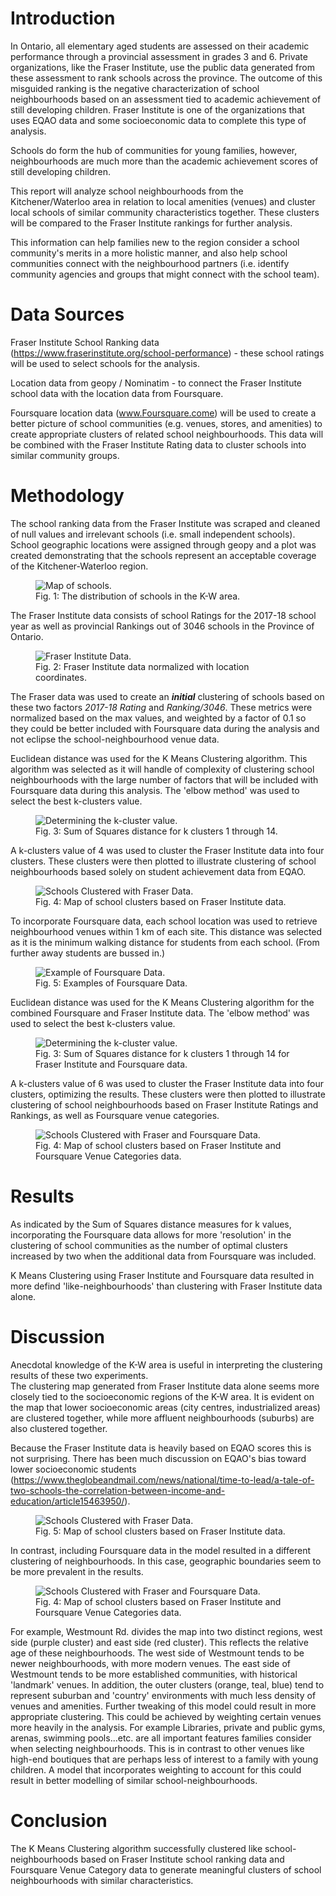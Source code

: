 # Introduction

In Ontario, all elementary aged students are assessed on their academic performance through a provincial assessment in grades 3 and 6.  Private organizations, like the Fraser Institute, use the public data generated from these assessment to rank schools across the province.  The outcome of this misguided ranking is the negative characterization of school neighbourhoods based on an assessment tied to academic achievement of still developing children.  Fraser Institute is one of the organizations that uses EQAO data and some socioeconomic data to complete this type of analysis.

Schools do form the hub of communities for young families, however, neighbourhoods are much more than the academic achievement scores of still developing children.  

This report will analyze school neighbourhoods from the Kitchener/Waterloo area in relation to local amenities (venues) and cluster local schools of similar community characteristics together.  These clusters will be compared to the Fraser Institute rankings for further analysis.

This information can help families new to the region consider a school community's merits in a more holistic manner, and also help school communities connect with the neighbourhood partners (i.e. identify community agencies and groups that might connect with the school team).

# Data Sources

Fraser Institute School Ranking data (https://www.fraserinstitute.org/school-performance) - these school ratings will be used to select schools for the analysis. 

Location data from geopy / Nominatim - to connect the Fraser Institute school data with the location data from Foursquare.

Foursquare location data (www.Foursquare.come) will be used to create a better picture of school communities (e.g. venues, stores, and amenities) to create appropriate clusters of related school neighbourhoods. This data will be combined with the Fraser Institute Rating data to cluster schools into similar community groups. 
  
# Methodology

The school ranking data from the Fraser Institute was scraped and cleaned of null values and irrelevant schools (i.e. small independent schools).
School geographic locations were assigned through geopy and a plot was created demonstrating that the schools represent an acceptable coverage of the Kitchener-Waterloo region.
<figure class="image"><img src="schools.png" alt="Map of schools."><figcaption>Fig. 1: The distribution of schools in the K-W area.</figcaption></figure>

The Fraser Institute data consists of school Ratings for the 2017-18 school year as well as provincial Rankings out of 3046 schools in the Province of Ontario. 
<figure class="image"><img src="Fraser_geo.png" alt="Fraser Institute Data."><figcaption>Fig. 2: Fraser Institute data normalized with location coordinates.</figcaption></figure>

The Fraser data was used to create an **_initial_** clustering of schools based on these two factors _2017-18 Rating_ and _Ranking/3046_.  These metrics were normalized based on the max values, and weighted by a factor of 0.1 so they could be better included with Foursquare data during the analysis and not eclipse the school-neighbourhood venue data.

Euclidean distance was used for the K Means Clustering algorithm.  This algorithm was selected as it will handle of complexity of clustering school neighbourhoods with the large number of factors that will be included with Foursquare data during this analysis.  The 'elbow method' was used to select the best k-clusters value.
<figure class="image"><img src="k_analysis_EQAO.png" alt="Determining the k-cluster value."><figcaption>Fig. 3: Sum of Squares distance for k clusters 1 through 14.</figcaption></figure>

A k-clusters value of 4 was used to cluster the Fraser Institute data into four clusters.  These clusters were then plotted to illustrate clustering of school neighbourhoods based solely on student achievement data from EQAO.
<figure class="image"><img src="schools_cluster_FI_only.png" alt="Schools Clustered with Fraser Data."><figcaption>Fig. 4: Map of school clusters based on Fraser Institute data.</figcaption></figure>

To incorporate Foursquare data, each school location was used to retrieve neighbourhood venues within 1 km of each site.  This distance was selected as it is the minimum walking distance for students from each school. (From further away students are bussed in.)
<figure class="image"><img src="FS_school_data.png" alt="Example of Foursquare Data."><figcaption>Fig. 5: Examples of Foursquare Data.</figcaption></figure>

Euclidean distance was used for the K Means Clustering algorithm for the combined Foursquare and Fraser Institute data. The 'elbow method' was used to select the best k-clusters value.
<figure class="image"><img src="k_analysis_FI_FS.png" alt="Determining the k-cluster value."><figcaption>Fig. 3: Sum of Squares distance for k clusters 1 through 14 for Fraser Institute and Foursquare data.</figcaption></figure>

A k-clusters value of 6 was used to cluster the Fraser Institute data into four clusters, optimizing the results.  These clusters were then plotted to illustrate clustering of school neighbourhoods based on Fraser Institute Ratings and Rankings, as well as Foursquare venue categories.
<figure class="image"><img src="schools_cluster_FI_and_FS.png" alt="Schools Clustered with Fraser and Foursquare Data."><figcaption>Fig. 4: Map of school clusters based on Fraser Institute and Foursquare Venue Categories data.</figcaption></figure>

# Results 
As indicated by the Sum of Squares distance measures for k values, incorporating the Foursquare data allows for more 'resolution' in the clustering of school communities as the number of optimal clusters increased by two when the additional data from Foursquare was included.

K Means Clustering using Fraser Institute and Foursquare data resulted in more defind 'like-neighbourhoods' than clustering with Fraser Institute data alone. 

# Discussion 
Anecdotal knowledge of the K-W area is useful in interpreting the clustering results of these two experiments.  
The clustering map generated from Fraser Institute data alone seems more closely tied to the socioeconomic regions of the K-W area.  It is evident on the map that lower socioeconomic areas (city centres, industrialized areas) are clustered together, while more affluent neighbourhoods (suburbs) are also clustered together.  

Because the Fraser Institute data is heavily based on EQAO scores this is not surprising. There has been much discussion on EQAO's bias toward lower socioeconomic students (https://www.theglobeandmail.com/news/national/time-to-lead/a-tale-of-two-schools-the-correlation-between-income-and-education/article15463950/).
<figure class="image"><img src="schools_cluster_FI_only.png" alt="Schools Clustered with Fraser Data."><figcaption>Fig. 5: Map of school clusters based on Fraser Institute data.</figcaption></figure>

In contrast, including Foursquare data in the model resulted in a different clustering of neighbourhoods.  In this case, geographic boundaries seem to be more prevalent in the results.  
<figure class="image"><img src="schools_cluster_FI_and_FS.png" alt="Schools Clustered with Fraser and Foursquare Data."><figcaption>Fig. 4: Map of school clusters based on Fraser Institute and Foursquare Venue Categories data.</figcaption></figure>
For example, Westmount Rd. divides the map into two distinct regions, west side (purple cluster) and east side (red cluster).  This reflects the relative age of these neighbourhoods.  The west side of Westmount tends to be newer neighbourhoods, with more modern venues.  The east side of Westmount tends to be more established communities, with historical 'landmark' venues.  
In addition, the outer clusters (orange, teal, blue) tend to represent suburban and 'country' environments with much less density of venues and amenities. 
Further tweaking of this model could result in more appropriate clustering.  This could be achieved by weighting certain venues more heavily in the analysis. For example Libraries, private and public gyms, arenas, swimming pools...etc. are all important features families consider when selecting neighbourhoods.  This is in contrast to other venues like high-end boutiques that are perhaps less of interest to a family with young children.  A model that incorporates weighting to account for this could result in better modelling of similar school-neighbourhoods.

# Conclusion
The K Means Clustering algorithm successfully clustered like school-neighbourhoods based on Fraser Institute school ranking data and Foursquare Venue Category data to generate meaningful clusters of school neighbourhoods with similar characteristics.

